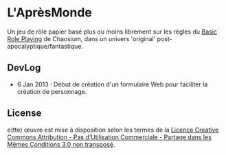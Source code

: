 L'AprèsMonde
============

Un jeu de rôle papier basé plus ou moins librement sur les règles du [Basic Role Playing](https://en.wikipedia.org/wiki/Basic_Role-Playing) de Chaosium, dans un univers 'original' post-apocalyptique/fantastique.

DevLog
------
- 6 Jan 2013 : Début de création d'un formulaire Web pour faciliter la création de personnage.

License
-------
e(tte) œuvre est mise à disposition selon les termes de la [Licence Creative Commons Attribution - Pas d’Utilisation Commerciale - Partage dans les Mêmes Conditions 3.0 non transposé](https://creativecommons.org/licenses/by-nc-sa/3.0/).